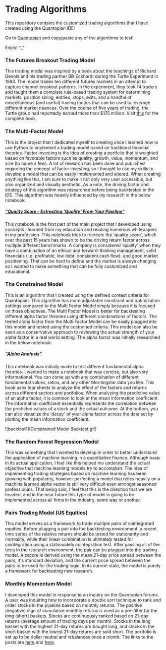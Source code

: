 # Trading Algorithms

This repository contains the customized trading algorithms that I have created using the Quantopian IDE:

Go to [Quantopian](https://www.quantopian.com/algorithms) and copy/paste any of the algorithms to test!

Enjoy! ^_^

### The Futures Breakout Trading Model 
This trading model was inspired by a book about the teachings of Richard Dennis and his trading partner Bill Eckhardt during the Turtle Experiment in 1983. The model trades ten different futures markets in an attempt to capture channel breakout patterns. In the experiment, they took 14 traders and taught them a complete rule-based trading system for determining markets, position sizing, entries, stops, exits, and a handful of miscellaneous (and useful) trading tactics that can be used to leverage different market nuances. Over the course of five years of trading, the Turtle group had reportedly earned more than $175 million. Visit [this](https://github.com/brookswoolf/Trading-Algorithms/blob/master/Futures%20Breakout%20Model/The%20Original%20Turtle%20Trading%20Rules.pdf) for the complete book.  

### The Multi-Factor Model
This is the project that I dedicated myself to creating once I learned how to use Python to implement a trading model based on traditional financial theories. Factor investing is the idea of creating a portfolio that is weighted based on favorable factors such as quality, growth, value, momentum, and size (to name a few). A lot of research has been done and published regarding the concept of factor investing, so I thought to use my skills to develop a model that can be easily implemented and altered. When creating anything like this, I am sure to make it not only very user accessible, but also organized and visually aesthetic. As a note, the driving factor and strategy of this algorithm was researched before being backtested in the IDE. This algorithm was heavily influenced by my research  in the below notebook:

##### ["Quality Score - Extracting 'Quality' From Your Pipeline"](https://github.com/brookswoolf/Trading-Algorithms/blob/master/Multi-Factor%20Model/The%20Quality%20Score%20-%20Extracting%20'Quality'%20From%20Your%20Pipeline.ipynb)
This notebook is the first part of the main project that I developed using concepts I learned from my education and reading numerous whitepapers in my profession. This notebook tries to recreate the 'quality score', which over the past 15 years has shown to be the driving return factor across multiple different benchmarks. A company is considered 'quality' when they have a combination of an ethical and forward-thinking management, solid financials (i.e. profitable, low debt, consistent cash flow), and good market positioning. That can be hard to define and the market is always changing so I wanted to make something that can be fully customized and educational.

### The Constrained Model 
This is an algorithm that I created using the defined contest criteria for Quantopian. This algorithm has more adjustable constraint and optimization settings compared to the Multi Factor Model simply because it is focused on those objectives. The Multi Factor Model is better for backtesting different alpha factor theories using different combinations of factors. The tested alpha factor from the Multi Factor Model can be easily plugged into this model and tested using the costrained criteria. This model can also be seen as a conservative approach to reviewing the actual strength of your alpha factor in a real world setting. The alpha factor was initially researched in the below notebook: 

##### ["Alpha Analysis"](https://github.com/brookswoolf/Trading-Algorithms/blob/master/Constrained%20Model/Alpha%20Analysis.ipynb)
This notebook was initially made to test different fundamental alpha theories. I wanted to make a notebook that was concise, but also very informational. You can come up with any combination of different fundamental values, ratios, and any other Morningstar data you like. This book uses tear sheets to analyze the effect of the factors and returns across different sectors and portfolios. When analyzing the predictive value of an alpha factor, it is common to look at the mean information coefficient. The information coefficient essentially represents the correlation between the predicted values of a stock and the actual outcome. At the bottom, you can also visualize the 'decay' of your alpha factor across the data set by plotting the mean information coefficient.

![backtest1](Constrained Model Backtest.gif)

### The Random Forest Regression Model 
This was something that I wanted to develop in order to better understand the application of machine learning in a quantitative finance. Although basic in its actual application, I feel like this helped me understand the actual objective that machine learning models try to accomplish. The idea of implementing trading strategies based on machine learning has been growing with popularity, however perfecting a model that relies heavily on a machine learned alpha vector is still very difficult even amongst seasoned professionals. That being said, I feel that this is the direction that we are headed, and in the near future this type of model is going to be implemented across all firms in the industry, some way or another. 

### Pairs Trading Model (US Equities)
This model serves as a framework to trade multiple pairs of cointegrated equities. Before plugging a pair into the backtesting environment, a recent time series of the relative returns should be tested for stationarity and normality, while their linear combination is ultimately tested for cointegration using a statsmodels cointegration test. After passing all of the tests in the research environment, the pair can be plugged into the trading model. A zscore is derived using the mean 21-day price spread between the pairs, it's standard deviation, and the current price spread between the pairs to be used for the trading logic. In its current state, the model is purely a framework for backtesting new research.

### Monthly Momentum Model
I developed this model in response to an inquiry on the Quantopian forums. A user was inquiring how to incorporate a double sort technique to rank and order stocks in the pipeline based on monthly returns. The positive (negative) sign of cumulative monthly returns is used as a pre-filter for the long (short) baskets. Stocks are continuously ranked based on 21-day returns (average amount of trading days per month). Stocks in the long basket with the highest 21-day returns are bought long, and stocks in the short basket with the lowest 21-day returns are sold short. The portfolio is set up to be dollar neutral and rebalances once a month. The links to the posts are [here](https://www.quantopian.com/posts/help-with-custom-factor-1#5ca63355ef3ace1c54ccd5f4) and [here](https://www.quantopian.com/posts/help-with-custom-factor-1#5ca6c0531abbaa321f790e34).

